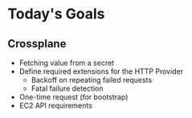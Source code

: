 # Today's Goals

## Crossplane

* Fetching value from a secret
* Define required extensions for the HTTP Provider
    * Backoff on repeating failed requests
    * Fatal failure detection
* One-time request (for bootstrap)
* EC2 API requirements

##

